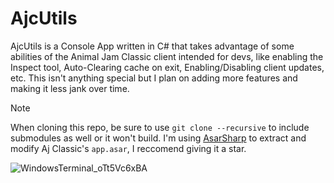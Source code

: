 # AjcUtils

AjcUtils is a Console App written in C# that takes advantage of some abilities of the Animal Jam Classic client intended for devs, like enabling the Inspect tool, Auto-Clearing cache on exit, Enabling/Disabling client updates, etc. This isn't anything special but I plan on adding more features and making it less jank over time.
> [!NOTE]
> When cloning this repo, be sure to use `git clone --recursive` to include submodules as well or it won't build. I'm using [AsarSharp](https://github.com/MWR1/asarsharp) to extract and modify Aj Classic's `app.asar`, I reccomend giving it a star.

![WindowsTerminal_oTt5Vc6xBA](https://github.com/user-attachments/assets/eab1813b-f356-4799-9ab4-ad396a5c7b49)
